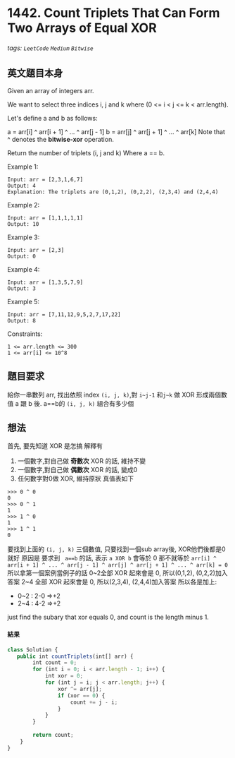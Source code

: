 # 1442. Count Triplets That Can Form Two Arrays of Equal XOR
###### tags: `LeetCode` `Medium` `Bitwise`

## 英文題目本身
Given an array of integers arr.

We want to select three indices i, j and k where (0 <= i < j <= k < arr.length).

Let's define a and b as follows:

a = arr[i] ^ arr[i + 1] ^ ... ^ arr[j - 1]
b = arr[j] ^ arr[j + 1] ^ ... ^ arr[k]
Note that ^ denotes the **bitwise-xor** operation.

Return the number of triplets (i, j and k) Where a == b.

 

Example 1:
```
Input: arr = [2,3,1,6,7]
Output: 4
Explanation: The triplets are (0,1,2), (0,2,2), (2,3,4) and (2,4,4)
```
Example 2:
```
Input: arr = [1,1,1,1,1]
Output: 10
```
Example 3:
```
Input: arr = [2,3]
Output: 0
```
Example 4:
```
Input: arr = [1,3,5,7,9]
Output: 3
```
Example 5:
```
Input: arr = [7,11,12,9,5,2,7,17,22]
Output: 8
```

Constraints:
```
1 <= arr.length <= 300
1 <= arr[i] <= 10^8
```

## 題目要求
給你一串數列 arr, 找出依照 index `(i, j, k)`,對 `i~j-1` 和`j~k` 做 XOR 形成兩個數值  a 跟 b 後. a==b的 `(i, j, k)` 組合有多少個

## 想法
首先, 要先知道 XOR 是怎搞
解釋有
1. 一個數字,對自己做 **奇數次** XOR 的話, 維持不變
2. 一個數字,對自己做 **偶數次** XOR 的話, 變成0
3. 任何數字對0做 XOR, 維持原狀
真值表如下
```
>>> 0 ^ 0
0
>>> 0 ^ 1
1
>>> 1 ^ 0
1
>>> 1 ^ 1
0
```
要找到上面的 `(i, j, k)` 三個數值, 只要找到一個sub array後, XOR他們後都是0就好
原因是 要求到 ` a==b` 的話, 表示 `a XOR b` 會等於 0
那不就等於 `arr[i] ^ arr[i + 1] ^ ... ^ arr[j - 1] ^ arr[j] ^ arr[j + 1] ^ ... ^ arr[k] = 0`
所以拿第一個案例當例子的話 0~2全部 XOR 起來會是 0, 所以(0,1,2), (0,2,2)加入答案
2~4 全部 XOR 起來會是 0, 所以(2,3,4), (2,4,4)加入答案
所以各是加上:
- 0~2 : 2-0 =>+2
- 2~4 : 4-2 =>+2

just find the subary that xor equals 0, and count is the length minus 1.


#### 結果
```javascript
class Solution {
   public int countTriplets(int[] arr) {
        int count = 0;
        for (int i = 0; i < arr.length - 1; i++) {
            int xor = 0;
            for (int j = i; j < arr.length; j++) {
                xor ^= arr[j];
                if (xor == 0) {
                    count += j - i;
                }
            }
        }
        
        return count;
    }
}
```
